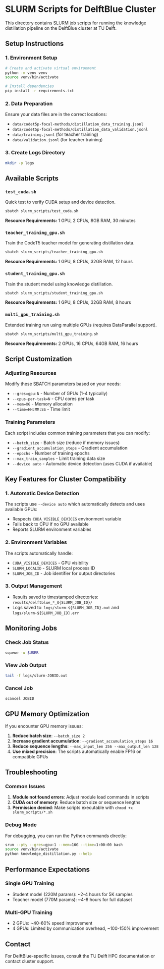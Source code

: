 # SLURM Scripts for DelftBlue Cluster

This directory contains SLURM job scripts for running the knowledge distillation pipeline on the DelftBlue cluster at TU Delft.

## Setup Instructions

### 1. Environment Setup
```bash
# Create and activate virtual environment
python -m venv venv
source venv/bin/activate

# Install dependencies
pip install -r requirements.txt
```

### 2. Data Preparation
Ensure your data files are in the correct locations:
- `data/codet5p-focal-methods/distillation_data_training.jsonl`
- `data/codet5p-focal-methods/distillation_data_validation.jsonl`
- `data/training.jsonl` (for teacher training)
- `data/validation.jsonl` (for teacher training)

### 3. Create Logs Directory
```bash
mkdir -p logs
```

## Available Scripts

### `test_cuda.sh`
Quick test to verify CUDA setup and device detection.
```bash
sbatch slurm_scripts/test_cuda.sh
```
**Resource Requirements:** 1 GPU, 2 CPUs, 8GB RAM, 30 minutes

### `teacher_training_gpu.sh`
Train the CodeT5 teacher model for generating distillation data.
```bash
sbatch slurm_scripts/teacher_training_gpu.sh
```
**Resource Requirements:** 1 GPU, 8 CPUs, 32GB RAM, 12 hours

### `student_training_gpu.sh`
Train the student model using knowledge distillation.
```bash
sbatch slurm_scripts/student_training_gpu.sh
```
**Resource Requirements:** 1 GPU, 8 CPUs, 32GB RAM, 8 hours

### `multi_gpu_training.sh`
Extended training run using multiple GPUs (requires DataParallel support).
```bash
sbatch slurm_scripts/multi_gpu_training.sh
```
**Resource Requirements:** 2 GPUs, 16 CPUs, 64GB RAM, 16 hours

## Script Customization

### Adjusting Resources
Modify these SBATCH parameters based on your needs:
- `--gres=gpu:N` - Number of GPUs (1-4 typically)
- `--cpus-per-task=N` - CPU cores per task
- `--mem=XG` - Memory allocation
- `--time=HH:MM:SS` - Time limit

### Training Parameters
Each script includes common training parameters that you can modify:
- `--batch_size` - Batch size (reduce if memory issues)
- `--gradient_accumulation_steps` - Gradient accumulation
- `--epochs` - Number of training epochs
- `--max_train_samples` - Limit training data size
- `--device auto` - Automatic device detection (uses CUDA if available)

## Key Features for Cluster Compatibility

### 1. Automatic Device Detection
The scripts use `--device auto` which automatically detects and uses available GPUs:
- Respects `CUDA_VISIBLE_DEVICES` environment variable
- Falls back to CPU if no GPU available
- Reports SLURM environment variables

### 2. Environment Variables
The scripts automatically handle:
- `CUDA_VISIBLE_DEVICES` - GPU visibility
- `SLURM_LOCALID` - SLURM local process ID
- `SLURM_JOB_ID` - Job identifier for output directories

### 3. Output Management
- Results saved to timestamped directories: `results/delftblue_*_${SLURM_JOB_ID}/`
- Logs saved to: `logs/slurm-${SLURM_JOB_ID}.out` and `logs/slurm-${SLURM_JOB_ID}.err`

## Monitoring Jobs

### Check Job Status
```bash
squeue -u $USER
```

### View Job Output
```bash
tail -f logs/slurm-JOBID.out
```

### Cancel Job
```bash
scancel JOBID
```

## GPU Memory Optimization

If you encounter GPU memory issues:

1. **Reduce batch size**: `--batch_size 2`
2. **Increase gradient accumulation**: `--gradient_accumulation_steps 16`
3. **Reduce sequence lengths**: `--max_input_len 256 --max_output_len 128`
4. **Use mixed precision**: The scripts automatically enable FP16 on compatible GPUs

## Troubleshooting

### Common Issues

1. **Module not found errors**: Adjust module load commands in scripts
2. **CUDA out of memory**: Reduce batch size or sequence lengths
3. **Permission denied**: Make scripts executable with `chmod +x slurm_scripts/*.sh`

### Debug Mode
For debugging, you can run the Python commands directly:
```bash
srun --pty --gres=gpu:1 --mem=16G --time=1:00:00 bash
source venv/bin/activate
python knowledge_distillation.py --help
```

## Performance Expectations

### Single GPU Training
- Student model (220M params): ~2-4 hours for 5K samples
- Teacher model (770M params): ~4-8 hours for full dataset

### Multi-GPU Training
- 2 GPUs: ~40-60% speed improvement
- 4 GPUs: Limited by communication overhead, ~100-150% improvement

## Contact

For DelftBlue-specific issues, consult the TU Delft HPC documentation or contact cluster support.
